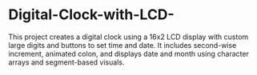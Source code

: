 # Digital-Clock-with-LCD-
This project creates a digital clock using a 16x2 LCD display with custom large digits and buttons to set time and date. It includes second-wise increment, animated colon, and displays date and month using character arrays and segment-based visuals.
